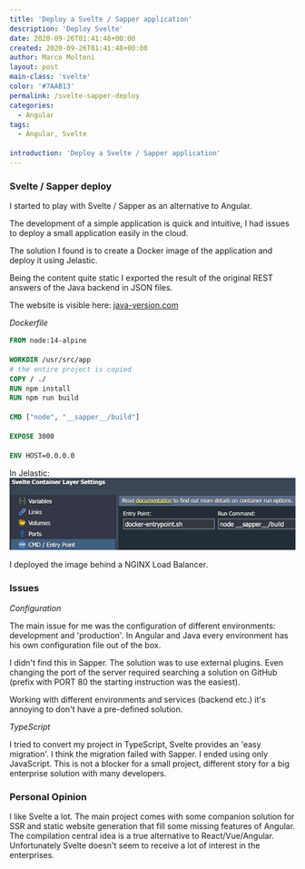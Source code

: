 ```yaml
---
title: 'Deploy a Svelte / Sapper application'
description: 'Deploy Svelte'
date: 2020-09-26T01:41:48+00:00
created: 2020-09-26T01:41:48+00:00
author: Marco Molteni
layout: post
main-class: 'svelte'
color: '#7AAB13'
permalink: /svelte-sapper-deploy
categories:
  - Angular
tags:
  - Angular, Svelte

introduction: 'Deploy a Svelte / Sapper application'
---
```


### Svelte / Sapper deploy

I started to play with Svelte / Sapper as an alternative to Angular.

The development of a simple application is quick and intuitive, I had issues to deploy a small application easily in the cloud.

The solution I found is to create a Docker image of the application and deploy it using Jelastic.

Being the content quite static I exported the result of the original REST answers of the Java backend in JSON files.  

The website is visible here: [java-version.com](https://java-version.com)

_Dockerfile_
```dockerfile
FROM node:14-alpine

WORKDIR /usr/src/app
# the entire project is copied
COPY / ./
RUN npm install
RUN npm run build

CMD ["node", "__sapper__/build"]

EXPOSE 3000

ENV HOST=0.0.0.0
```

In Jelastic:
<img src="/assets/img/uploads/2020/2020-09-26_jelastic.gif" alt=""/>


I deployed the image behind a NGINX Load Balancer.

### Issues

*Configuration*

The main issue for me was the configuration of different environments: development and 'production'.
In Angular and Java every environment has his own configuration file out of the box.

I didn't find this in Sapper. The solution was to use external plugins. Even changing the port of the server required searching a solution on GitHub (prefix with PORT 80 the starting instruction was the easiest).

Working with different environments and services (backend etc.) it's annoying to don't have a pre-defined solution.

*TypeScript*

I tried to convert my project in TypeScript, Svelte provides an 'easy migration'. I think the migration failed with Sapper.
I ended using only JavaScript. This is not a blocker for a small project, different story for a big enterprise solution with many developers.

### Personal Opinion

I like Svelte a lot. The main project comes with some companion solution for SSR and static website generation that fill some missing features of Angular.
The compilation central idea is a true alternative to React/Vue/Angular. Unfortunately Svelte doesn't seem to receive a lot of interest in the enterprises.



